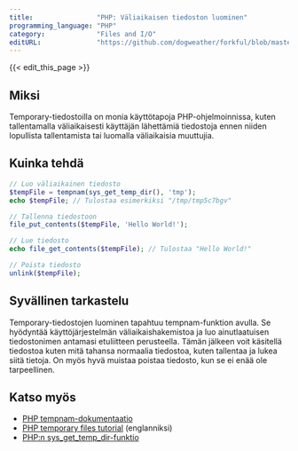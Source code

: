 ```yaml
---
title:                "PHP: Väliaikaisen tiedoston luominen"
programming_language: "PHP"
category:             "Files and I/O"
editURL:              "https://github.com/dogweather/forkful/blob/master/content/fi/php/creating-a-temporary-file.md"
---
```


{{< edit_this_page >}}

## Miksi
Temporary-tiedostoilla on monia käyttötapoja PHP-ohjelmoinnissa, kuten tallentamalla väliaikaisesti käyttäjän lähettämiä tiedostoja ennen niiden lopullista tallentamista tai luomalla väliaikaisia muuttujia.

## Kuinka tehdä
```PHP
// Luo väliaikainen tiedosto
$tempFile = tempnam(sys_get_temp_dir(), 'tmp');
echo $tempFile; // Tulostaa esimerkiksi "/tmp/tmp5c7bgv"

// Tallenna tiedostoon
file_put_contents($tempFile, 'Hello World!');

// Lue tiedosto
echo file_get_contents($tempFile); // Tulostaa "Hello World!"

// Poista tiedosto
unlink($tempFile);
```

## Syvällinen tarkastelu
Temporary-tiedostojen luominen tapahtuu tempnam-funktion avulla. Se hyödyntää käyttöjärjestelmän väliaikaishakemistoa ja luo ainutlaatuisen tiedostonimen antamasi etuliitteen perusteella. Tämän jälkeen voit käsitellä tiedostoa kuten mitä tahansa normaalia tiedostoa, kuten tallentaa ja lukea siitä tietoja. On myös hyvä muistaa poistaa tiedosto, kun se ei enää ole tarpeellinen.

## Katso myös
- [PHP tempnam-dokumentaatio](https://www.php.net/manual/en/function.tempnam.php)
- [PHP temporary files tutorial](https://www.tutorialrepublic.com/php-tutorial/php-file-uploading.php) (englanniksi)
- [PHP:n sys_get_temp_dir-funktio](https://www.php.net/manual/en/function.sys-get-temp-dir.php)